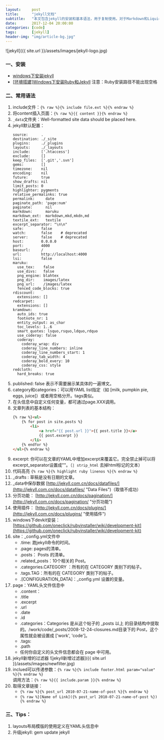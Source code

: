 ```yaml
---
layout:     post
title:      "jekyll文档"
subtitle:   "本文包含jekyll的安装和基本语法，用于复制使用。对于Markdown和Liquid语法单独成文。"
date:       2017-12-04 20:00:00
categories: [code] 
tags:       [jekyll]
header-img: "img/article-bg.jpg"
---
```


![jekyll]({{ site.url }}/assets/images/jekyll-logo.jpg)
### 一、安装
* [windows下安装jekyll](http://jingyan.baidu.com/article/925f8cb8f6422ac0dde056ee.html)
* [[环境搭建]Windows下安装Ruby和Jekyll](http://blog.csdn.net/qiujuer/article/details/44620019)
注意：Ruby安装路径不能出现空格

### 二、常用语法
1. include文件：`{% raw %}{% include file.ext %}{% endraw %}`
2. 将content插入页面：`{% raw %}{{ content }}{% endraw %}`
3. `_data`文件夹：Well-formatted site data should be placed here.
4. jekyll默认配置：
	```
	source:      .
	destination: ./_site
	plugins:     ./_plugins
	layouts:     ./_layouts
	include:     ['.htaccess']
	exclude:     []
	keep_files:  ['.git','.svn']
	gems:        []
	timezone:    nil
	encoding:    nil
	future:      true
	show_drafts: nil
	limit_posts: 0
	highlighter: pygments
	relative_permalinks: true
	permalink:     date
	paginate_path: 'page:num'
	paginate:      nil
	markdown:      maruku
	markdown_ext:  markdown,mkd,mkdn,md
	textile_ext:   textile
	excerpt_separator: "\n\n"
	safe:        false
	watch:       false    # deprecated
	server:      false    # deprecated
	host:        0.0.0.0
	port:        4000
	baseurl:     /
	url:         http://localhost:4000
	lsi:         false
	maruku:
	  use_tex:    false
	  use_divs:   false
	  png_engine: blahtex
	  png_dir:    images/latex
	  png_url:    /images/latex
	  fenced_code_blocks: true
	rdiscount:
	  extensions: []
	redcarpet:
	  extensions: []
	kramdown:
	  auto_ids: true
	  footnote_nr: 1
	  entity_output: as_char
	  toc_levels: 1..6
	  smart_quotes: lsquo,rsquo,ldquo,rdquo
	  use_coderay: false
	  coderay:
	    coderay_wrap: div
	    coderay_line_numbers: inline
	    coderay_line_numbers_start: 1
	    coderay_tab_width: 4
	    coderay_bold_every: 10
	    coderay_css: style
	redcloth:
	  hard_breaks: true
	```
5. published: false    表示不需要展示某具体的一遍博文。
6. category和categories：可以用YAML list指定（如 [milk, pumpkin pie, eggs, juice]）或者用空格分开。tags类似。
7. 在头信息中自定义任何变量，都可通过page.XXX调用。
8. 文章列表的基本结构：   
	```html
	{% raw %}<ul>
		{% for post in site.posts %}
			<li>
				<a href="{{ post.url }}">{{ post.title }}</a>
				{{ post.excerpt }}
			</li>
		{% endfor %}
	</ul>{% endraw %}
	```
9. excerpt: 你可以在文章的YAML中增加excerpt来覆盖它。完全禁止掉可以将excerpt_separator设置成""。（`| strip_html` 去掉html标记的文本）
10. 代码高亮 `{% raw %}{% highlight ruby linenos %}{% endraw %}`
11. _drafts : 草稿是没有日期的文章。
12. _data中保存数据  [http://jekyll.com.cn/docs/datafiles/](http://jekyll.com.cn/docs/datafiles/ "Data Files")（取值不成功）
13. 分页功能： [http://jekyll.com.cn/docs/pagination/](http://jekyll.com.cn/docs/pagination/ "分页功能")
14. 使用插件： [http://jekyll.com.cn/docs/plugins/](http://jekyll.com.cn/docs/plugins/ "使用插件")
15. windows下devkit安装： [https://github.com/oneclick/rubyinstaller/wiki/development-kit](https://github.com/oneclick/rubyinstaller/wiki/development-kit)
16. site：_config.yml文件中
	* .time: 跑jekyll命令的时间。
	* .page: pages的清单。
	* .posts： Posts 的清单。
	* .related_posts：10个相关的 Post。
	* .categories.CATEGORY ：所有的在 CATEGORY 类别下的帖子。
	* .tags.TAG：所有的在 CATEGORY 类别下的帖子。
	* .[CONFIGURATION_DATA]：_config.yml 设置的变量。
17. page：YAML头文件信息中
	* .content：
	* .title
	* .excerpt
	* .url
	* .date
	* .id
	* .categories：Categories 是从这个帖子的 _posts 以上 的目录结构中提取的。/work/code/_posts/2008-12-24-closures.md目录下的 Post，这个属性就会被设置成 ['work', 'code']。
	* .tags:
	* .path
	* 任何你自定义的头文件信息都会在 page 中可用。
18. jekyll新增的过滤器
![jekyll新增过滤器]({{ site.url }}/assets/images/newfilter.jpg)  
19. inclued可以传递参数：`{% raw %}{% include footer.html param="value" %}{% endraw %}`  
      调用方法：`{% raw %}{{ include.param }}{% endraw %}`
20. 取得文章链接：
	* `{% raw %}{% post_url 2010-07-21-name-of-post %}{% endraw %}`
	* `{% raw %}[Name of Link]({% post_url 2010-07-21-name-of-post %}){% endraw %}`


### 三、Tips：
1. layouts布局模版的使用定义在YAML头信息中
2. 升级jekyll: gem update jekyll